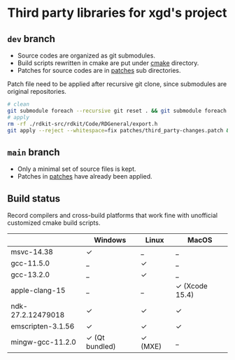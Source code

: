 # Third party libraries for xgd's project

## `dev` branch

* Source codes are organized as git submodules.
* Build scripts rewritten in cmake are put under [cmake](cmake) directory.
* Patches for source codes are in [patches](patches) sub directories.

Patch file need to be applied after recursive git clone, since submodules are original repositories.

```bash
# clean
git submodule foreach --recursive git reset . && git submodule foreach --recursive git checkout ./ && git submodule foreach --recursive git clean -df
# apply
rm -rf ./rdkit-src/rdkit/Code/RDGeneral/export.h
git apply --reject --whitespace=fix patches/third_party-changes.patch && cp -a patches/* ./ && rm -rf third_party-changes.patch
```

## `main` branch

* Only a minimal set of source files is kept.
* Patches in [patches](patches) have already been applied.

## Build status

Record compilers and cross-build platforms that work fine with unofficial customized cmake build scripts.

|                   | Windows              | Linux         | MacOS                |
|-------------------|----------------------|---------------|----------------------|
| msvc-14.38        | &check;              | _             | _                    |
| gcc-11.5.0        | _                    | &check;       | _                    |
| gcc-13.2.0        | _                    | &check;       | _                    |
| apple-clang-15    | _                    | _             | &check; (Xcode 15.4) |
| ndk-27.2.12479018 | &check;              | &check;       | &check;              |
| emscripten-3.1.56 | &check;              | &check;       | &check;              |
| mingw-gcc-11.2.0  | &check; (Qt bundled) | &check; (MXE) | _                    |

